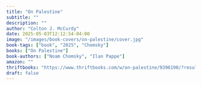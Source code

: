 ```yaml
---
title: "On Palestine"
subtitle: ""
description: ""
author: "Colton J. McCurdy"
date: 2025-05-03T12:12:54-04:00
image: "/images/book-covers/on-palestine/cover.jpg"
book-tags: ["book", "2025", "Chomsky"]
books: ["On Palestine"]
book-authors: ["Noam Chomsky", "Ilan Pappe"]
amazon: ""
thriftbooks: "https://www.thriftbooks.com/w/on-palestine/9396190/?resultid=c7dae496-de56-4626-bd77-6c00c16f9e02#edition=8744813&idiq=10272465"
draft: false
---
```

